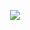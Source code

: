 <p align="center">
  <img src="https://api.boot.dev/v1/users/public/1ec21386-b4ae-4f36-93bd-d4caecf883b0/thumbnail" >
</p>

